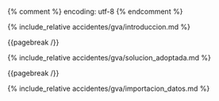 {% comment %} encoding: utf-8 {% endcomment %}

{% include_relative accidentes/gva/introduccion.md %}

{{pagebreak /}}

{% include_relative accidentes/gva/solucion_adoptada.md %}

{{pagebreak /}}

{% include_relative accidentes/gva/importacion_datos.md %}

